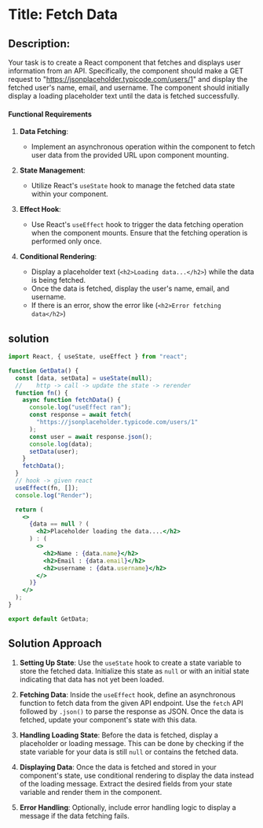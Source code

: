 # Title: Fetch Data

## Description:

Your task is to create a React component that fetches and displays user information from an API. Specifically, the component should make a GET request to "https://jsonplaceholder.typicode.com/users/1" and display the fetched user's name, email, and username. The component should initially display a loading placeholder text until the data is fetched successfully.

#### Functional Requirements

1. **Data Fetching**:
   - Implement an asynchronous operation within the component to fetch user data from the provided URL upon component mounting.
2. **State Management**:
   - Utilize React's `useState` hook to manage the fetched data state within your component.
3. **Effect Hook**:

   - Use React's `useEffect` hook to trigger the data fetching operation when the component mounts. Ensure that the fetching operation is performed only once.

4. **Conditional Rendering**:

   - Display a placeholder text (`<h2>Loading data...</h2>`) while the data is being fetched.
   - Once the data is fetched, display the user's name, email, and username.
   - If there is an error, show the error like (`<h2>Error fetching data</h2>`)

## solution

```jsx
import React, { useState, useEffect } from "react";

function GetData() {
  const [data, setData] = useState(null);
  //    http -> call -> update the state -> rerender
  function fn() {
    async function fetchData() {
      console.log("useEffect ran");
      const response = await fetch(
        "https://jsonplaceholder.typicode.com/users/1"
      );
      const user = await response.json();
      console.log(data);
      setData(user);
    }
    fetchData();
  }
  // hook -> given react
  useEffect(fn, []);
  console.log("Render");

  return (
    <>
      {data == null ? (
        <h2>Placeholder loading the data....</h2>
      ) : (
        <>
          <h2>Name : {data.name}</h2>
          <h2>Email : {data.email}</h2>
          <h2>username : {data.username}</h2>
        </>
      )}
    </>
  );
}

export default GetData;
```

## Solution Approach

1. **Setting Up State**: Use the `useState` hook to create a state variable to store the fetched data. Initialize this state as `null` or with an initial state indicating that data has not yet been loaded.

2. **Fetching Data**: Inside the `useEffect` hook, define an asynchronous function to fetch data from the given API endpoint. Use the `fetch` API followed by `.json()` to parse the response as JSON. Once the data is fetched, update your component's state with this data.

3. **Handling Loading State**: Before the data is fetched, display a placeholder or loading message. This can be done by checking if the state variable for your data is still `null` or contains the fetched data.

4. **Displaying Data**: Once the data is fetched and stored in your component's state, use conditional rendering to display the data instead of the loading message. Extract the desired fields from your state variable and render them in the component.

5. **Error Handling**: Optionally, include error handling logic to display a message if the data fetching fails.
